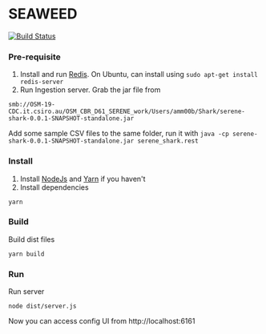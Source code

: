 # SEAWEED

[![Build Status](https://travis-ci.org/data61/stellar-config.svg?branch=dev)](https://travis-ci.org/data61/stellar-config)


### Pre-requisite
1. Install and run [Redis](https://redis.io/).
On Ubuntu, can install using `sudo apt-get install redis-server`
2. Run Ingestion server. Grab the jar file from 
```
smb://OSM-19-CDC.it.csiro.au/OSM_CBR_D61_SERENE_work/Users/amm00b/Shark/serene-shark-0.0.1-SNAPSHOT-standalone.jar
```
Add some sample CSV files to the same folder, run it with `java -cp serene-shark-0.0.1-SNAPSHOT-standalone.jar serene_shark.rest`

### Install
1. Install [NodeJs](https://nodejs.org/en/) and [Yarn](https://yarnpkg.com/en/) if you haven't
2. Install dependencies
```
yarn
```

### Build
Build dist files
```
yarn build
```

### Run
Run server
```
node dist/server.js
```
Now you can access config UI from http://localhost:6161
